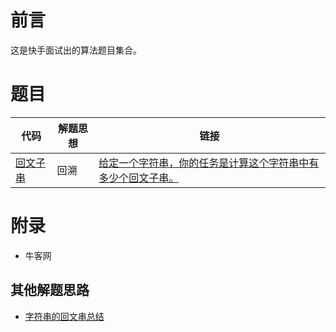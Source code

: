 # 前言

这是快手面试出的算法题目集合。

# 题目

| 代码 | 解题思想 | 链接 |
| ---- | ---- | ---- |
| [回文子串](Demo1.java) | 回溯 | [给定一个字符串，你的任务是计算这个字符串中有多少个回文子串。](https://www.nowcoder.com/practice/003482c395bd41c68082f6adc545a600) |


# 附录

 - 牛客网

## 其他解题思路

 - [字符串的回文串总结](https://www.nowcoder.com/questionTerminal/003482c395bd41c68082f6adc545a600?f=discussion)